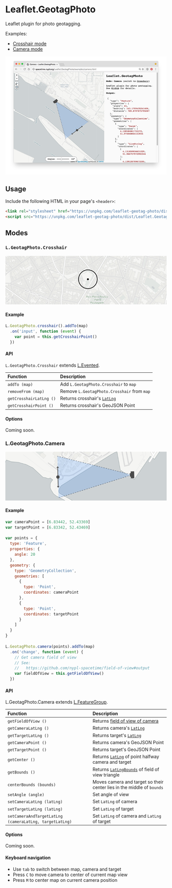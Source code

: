 # Leaflet.GeotagPhoto

Leaflet plugin for photo geotagging.

Examples:

- [Crosshair mode](http://spacetime.nypl.org/Leaflet.GeotagPhoto/examples/crosshair.html)
- [Camera mode](http://spacetime.nypl.org/Leaflet.GeotagPhoto/examples/camera.html)

[![Screenshot of camera module](images/screenshot.png)](http://spacetime.nypl.org/Leaflet.GeotagPhoto/examples/camera.html)

## Usage

Include the following HTML in your page's `<header>`:

```html
<link rel="stylesheet" href="https://unpkg.com/leaflet-geotag-photo/dist/Leaflet.GeotagPhoto.css" />
<script src="https://unpkg.com/leaflet-geotag-photo/dist/Leaflet.GeotagPhoto.min.js"></script>
```

## Modes

### `L.GeotagPhoto.Crosshair`

![Crosshair mode](images/crosshair.png)

#### Example

```js
L.GeotagPhoto.crosshair().addTo(map)
  .on('input', function (event) {
    var point = this.getCrosshairPoint()
  })
```

#### API

`L.GeotagPhoto.Crosshair` extends [L.Evented](http://leafletjs.com/reference-1.0.0.html#evented).

| Function                | Description                                     |
|:------------------------|:------------------------------------------------|
| `addTo (map)`           | Add `L.GeotagPhoto.Crosshair` to `map`          |
| `removeFrom (map)`      | Remove `L.GeotagPhoto.Crosshair` from `map`     |
| `getCrosshairLatLng ()` | Returns crosshair's [`LatLng`](http://leafletjs.com/reference-1.0.0.html#latlng) |
| `getCrosshairPoint ()`  | Returns crosshair's GeoJSON Point               |

#### Options

Coming soon.

### L.GeotagPhoto.Camera

![Camera mode](images/camera.png)

#### Example

```js
var cameraPoint = [6.83442, 52.43369]
var targetPoint = [6.83342, 52.43469]

var points = {
  type: 'Feature',
  properties: {
    angle: 20
  },
  geometry: {
    type: 'GeometryCollection',
    geometries: [
      {
        type: 'Point',
        coordinates: cameraPoint
      },
      {
        type: 'Point',
        coordinates: targetPoint
      }
    ]
  }
}

L.GeotagPhoto.camera(points).addTo(map)
  .on('change', function (event) {
    // Get camera field of view
    // See:
    //   https://github.com/nypl-spacetime/field-of-view#output
    var fieldOfView = this.getFieldOfView()
  })
```

#### API

L.GeotagPhoto.Camera extends [L.FeatureGroup](http://leafletjs.com/reference-1.0.0.html#featuregroup).

| Function                | Description                                     |
|:------------------------|:------------------------------------------------|
| `getFieldOfView ()`     | Returns [field of view of camera](https://github.com/nypl-spacetime/field-of-view#output) |
| `getCameraLatLng ()`    | Returns camera's [`LatLng`](http://leafletjs.com/reference-1.0.0.html#latlng) |
| `getTargetLatLng ()`    | Returns target's [`LatLng`](http://leafletjs.com/reference-1.0.0.html#latlng) |
| `getCameraPoint ()`     | Returns camera's GeoJSON Point                  |
| `getTargetPoint ()`     | Returns target's GeoJSON Point                  |
| `getCenter ()`          | Returns [`LatLng`](http://leafletjs.com/reference-1.0.0.html#latlng) of point halfway camera and target |
| `getBounds ()` | Returns [`LatLngBounds`](http://leafletjs.com/reference-1.0.0.html#latlngbounds) of field of view triangle |
| `centerBounds (bounds)` | Moves camera and target so their center lies in the middle of `bounds` |
| `setAngle (angle)`      | Set angle of view                               |
| `setCameraLatLng (latLng)` | Set `LatLng` of camera
| `setTargetLatLng (latLng)` | Set `LatLng` of target                       |
| `setCameraAndTargetLatLng (cameraLatLng, targetLatLng)` | Set `LatLng` of camera and `LatLng` of target |

#### Options

Coming soon.

#### Keyboard navigation

- Use `tab` to switch between map, camera and target
- Press `C` to move camera to center of current map view
- Press `M` to center map on current camera position
